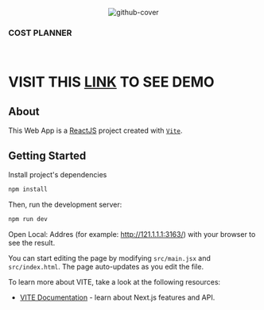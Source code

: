 <p align="center">
<img src="https://i.ibb.co/t4xVpzs/github-cover.jpg" alt="github-cover" border="0">
<h3>COST PLANNER</h3>
</p>
<p align="center">&nbsp;</p>

# VISIT THIS [LINK](https://sage-sopapillas-61891b.netlify.app/) TO SEE DEMO 

## About
This Web App is a [ReactJS](https://reactjs.org/) project created with [`Vite`](https://vitejs.dev/).

## Getting Started

Install project's dependencies

```Bash
npm install
```

Then, run the development server:

```Bash
npm run dev
```

Open Local: Addres (for example: http://121.1.1.1:3163/) with your browser to see the result.

You can start editing the page by modifying `src/main.jsx` and `src/index.html`. The page auto-updates as you edit the file.

To learn more about VITE, take a look at the following resources:

- [VITE Documentation](https://vitejs.dev/guide/) - learn about Next.js features and API.

